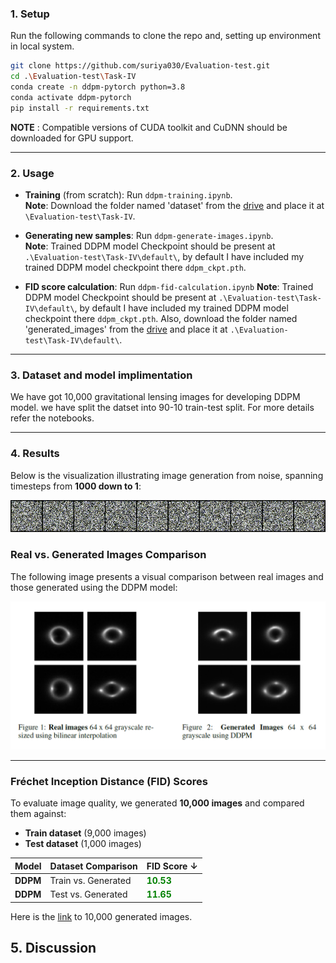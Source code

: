 
### **1. Setup**

Run the following commands to clone the repo and, setting up environment in local system.

```bash
git clone https://github.com/suriya030/Evaluation-test.git
cd .\Evaluation-test\Task-IV
conda create -n ddpm-pytorch python=3.8
conda activate ddpm-pytorch
pip install -r requirements.txt
```
**NOTE** : Compatible versions of CUDA toolkit and CuDNN should be downloaded for GPU support. 

---

### **2. Usage**

- **Training** (from scratch): Run ```ddpm-training.ipynb```.  
  **Note**: Download the folder named 'dataset' from the [drive](https://iitracin-my.sharepoint.com/:f:/g/personal/r_ss_ee_iitr_ac_in/EmkNdJL1qOhIn7ZBi0X1bZkBZVwbJTloaQoWiCkZ_88qeg?e=4g1yJW) and place it at ```\Evaluation-test\Task-IV```.
    
- **Generating new samples**: Run ```ddpm-generate-images.ipynb```.  
  **Note**: Trained DDPM model Checkpoint should be present at `.\Evaluation-test\Task-IV\default\`, by default I have included my trained DDPM model checkpoint there `ddpm_ckpt.pth`.
    
- **FID score calculation**: Run ```ddpm-fid-calculation.ipynb``` 
  **Note**: Trained DDPM model Checkpoint should be present at `.\Evaluation-test\Task-IV\default\`, by default I have included my trained DDPM model checkpoint there `ddpm_ckpt.pth`. Also, download the folder named 'generated_images' from the [drive](https://iitracin-my.sharepoint.com/:f:/g/personal/r_ss_ee_iitr_ac_in/Ek4Y-HB_YWlPg60wpr8ELJgBIN1TsmuKk_77JpMbDrQluQ?e=hQQFTn) and place it at `.\Evaluation-test\Task-IV\default\`.

---

### **3. Dataset and model implimentation**

We have got 10,000 gravitational lensing images for developing DDPM model. we have split the datset into 90-10 train-test split. For more details refer the notebooks.

---

### **4. Results**

Below is the visualization illustrating image generation from noise, spanning timesteps from **1000 down to 1**:

<p align="center">
  <img src="./figures/output_gif.gif" alt="Timestep 1000 to 1">
</p>

### Real vs. Generated Images Comparison

The following image presents a visual comparison between real images and those generated using the DDPM model:

<p align="center">
  <img src="./figures/real_vs_generated.png" alt="Real vs. Generated Images" width="600">
</p>

---

### Fréchet Inception Distance (FID) Scores

To evaluate image quality, we generated **10,000 images** and compared them against:

- **Train dataset** (9,000 images)
- **Test dataset** (1,000 images)


| Model | Dataset Comparison | FID Score ↓ |
|-------|--------------------|-------------|
| **DDPM** | Train vs. Generated | <span style="color: green;"><strong>10.53</strong></span> |
| **DDPM** | Test vs. Generated | <span style="color: green;"><strong>11.65</strong></span> |

Here is the [link](https://iitracin-my.sharepoint.com/:f:/g/personal/r_ss_ee_iitr_ac_in/Ek4Y-HB_YWlPg60wpr8ELJgBIN1TsmuKk_77JpMbDrQluQ?e=01nsrr) to 10,000 generated images.

## **5. Discussion**






